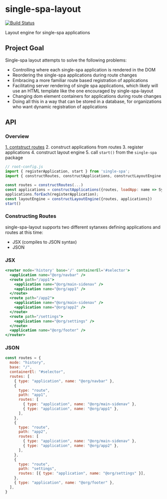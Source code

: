 # single-spa-layout

[![Build Status](https://travis-ci.com/single-spa/single-spa-layout.svg?branch=master)](https://travis-ci.com/single-spa/single-spa-layout)

Layout engine for single-spa applications

## Project Goal
Single-spa layout attempts to solve the following problems:
- Controlling where each single-spa application is rendered in the DOM
- Reordering the single-spa applications during route changes
- Embracing a more familiar route based registration of applications
- Facilitating server rendering of single spa applications, which likely will use an HTML template like the one encouraged by single-spa-layout
- Changing dom element containers for applications during route changes
- Doing all this in a way that can be stored in a database, for organizations who want dynamic registration of applications

## API

### Overview
[1. contstruct routes](#Constructing-Routes)
2. construct applications from routes
3. register applications
4. construct layout engine
5. call `start()` from the `single-spa` package
```js
// root-config.js
import { registerApplication, start } from 'single-spa';
import { constructRoutes, constructApplications, constructLayoutEngine } from 'single-spa-layout';

const routes = constructRoutes(...)
const applications = constructApplications({routes, loadApp: name => System.import(name)})
applications.forEach(registerApplication);
const layoutEngine = constructLayoutEngine({routes, applications})
start()
```


### Constructing Routes
single-spa-layout supports two different sytanxes defining applications and routes at this time:
- JSX (compiles to JSON syntax)
- JSON

### JSX
```jsx
<router mode='history' base='/' containerEl='#selector'>
  <application name="@org/navbar" />
  <route path="/app1">
    <application name="@org/main-sidenav" />
    <application name="@org/app1" />
  </route>
  <route path="/app2">
    <application name="@org/main-sidenav" />
    <application name="@org/app2" />
  </route>
  <route path="/settings">
    <application name="@org/settings" />
  </route>
  <application name="@org/footer" />
</router>
```

### JSON
```js
const routes = {
  mode: "history",
  base: "/",
  containerEl: "#selector",
  routes: [
    { type: "application", name: "@org/navbar" },
    {
      type: "route",
      path: "app1",
      routes: [
        { type: "application", name: "@org/main-sidenav" },
        { type: "application", name: "@org/app1" },
      ],
    },
    {
      type: "route",
      path: "app2",
      routes: [
        { type: "application", name: "@org/main-sidenav" },
        { type: "application", name: "@org/app2" },
      ],
    },
    {
      type: "route",
      path: "settings",
      routes: [{ type: "application", name: "@org/settings" }],
    },
    { type: "application", name: "@org/footer" },
  ],
}
```
